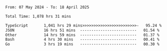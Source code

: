
<!--START_SECTION:waka-->

```txt
From: 07 May 2024 - To: 18 April 2025

Total Time: 1,078 hrs 31 mins

TypeScript       1,041 hrs 29 mins>>>>>>>>>>>>>>>>>>>>>>>>-   95.24 %
JSON             16 hrs 51 mins  -------------------------   01.54 %
Other            14 hrs 59 mins  -------------------------   01.37 %
Bash             4 hrs 30 mins   -------------------------   00.41 %
Go               3 hrs 19 mins   -------------------------   00.30 %
```

<!--END_SECTION:waka-->

<!--

### Hi there 👋
**Iam-cesar/Iam-cesar** is a ✨ _special_ ✨ repository because its `README.md` (this file) appears on your GitHub profile.

Here are some ideas to get you started:

- 🔭 I’m currently working on ...
- 🌱 I’m currently learning ...
- 👯 I’m looking to collaborate on ...
- 🤔 I’m looking for help with ...
- 💬 Ask me about ...
- 📫 How to reach me: ...
- 😄 Pronouns: ...
- ⚡ Fun fact: ...
-->
